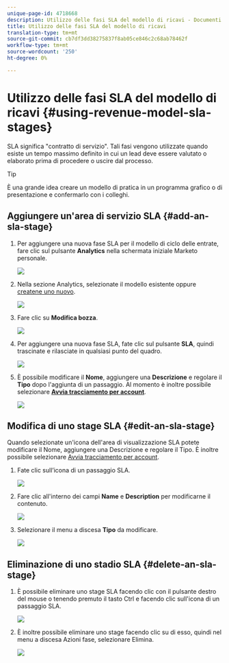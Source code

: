 ```yaml
---
unique-page-id: 4718668
description: Utilizzo delle fasi SLA del modello di ricavi - Documenti Marketo - Documentazione del prodotto
title: Utilizzo delle fasi SLA del modello di ricavi
translation-type: tm+mt
source-git-commit: cb7df3dd38275837f8ab05ce846c2c68ab78462f
workflow-type: tm+mt
source-wordcount: '250'
ht-degree: 0%

---
```



# Utilizzo delle fasi SLA del modello di ricavi {#using-revenue-model-sla-stages}

SLA significa &quot;contratto di servizio&quot;. Tali fasi vengono utilizzate quando esiste un tempo massimo definito in cui un lead deve essere valutato o elaborato prima di procedere o uscire dal processo.

>[!TIP]
>
>È una grande idea creare un modello di pratica in un programma grafico o di presentazione e confermarlo con i colleghi.

## Aggiungere un&#39;area di servizio SLA {#add-an-sla-stage}

1. Per aggiungere una nuova fase SLA per il modello di ciclo delle entrate, fare clic sul pulsante **Analytics** nella schermata iniziale Marketo personale.

   ![](assets/image2015-4-27-11-3a54-3a41.png)

1. Nella sezione Analytics, selezionate il modello esistente oppure [createne uno nuovo](/help/marketo/product-docs/reporting/revenue-cycle-analytics/revenue-cycle-models/create-a-new-revenue-model.md).

   ![](assets/image2015-4-27-15-3a6-3a30.png)

1. Fare clic su **Modifica bozza**.

   ![](assets/image2015-4-27-12-3a10-3a49.png)

1. Per aggiungere una nuova fase SLA, fate clic sul pulsante **SLA**, quindi trascinate e rilasciate in qualsiasi punto del quadro.

   ![](assets/image2015-4-27-15-3a32-3a10.png)

1. È possibile modificare il **Nome**, aggiungere una **Descrizione** e regolare il **Tipo** dopo l&#39;aggiunta di un passaggio. Al momento è inoltre possibile selezionare **[Avvia tracciamento per account](/help/marketo/product-docs/reporting/revenue-cycle-analytics/revenue-cycle-models/start-tracking-by-account-in-the-revenue-modeler.md)**.

   ![](assets/image2015-4-27-17-3a0-3a39.png)

## Modifica di uno stage SLA {#edit-an-sla-stage}

Quando selezionate un&#39;icona dell&#39;area di visualizzazione SLA potete modificare il Nome, aggiungere una Descrizione e regolare il Tipo. È inoltre possibile selezionare [Avvia tracciamento per account](/help/marketo/product-docs/reporting/revenue-cycle-analytics/revenue-cycle-models/start-tracking-by-account-in-the-revenue-modeler.md).

1. Fate clic sull’icona di un passaggio SLA.

   ![](assets/image2015-4-27-15-3a45-3a25.png)

1. Fare clic all&#39;interno dei campi **Name** e **Description** per modificarne il contenuto.

   ![](assets/image2015-4-27-15-3a48-3a37.png)

1. Selezionare il menu a discesa **Tipo** da modificare.

   ![](assets/image2015-4-27-15-3a51-3a27.png)

## Eliminazione di uno stadio SLA {#delete-an-sla-stage}

1. È possibile eliminare uno stage SLA facendo clic con il pulsante destro del mouse o tenendo premuto il tasto Ctrl e facendo clic sull&#39;icona di un passaggio SLA.

   ![](assets/image2015-4-27-16-3a2-3a47.png)

1. È inoltre possibile eliminare uno stage facendo clic su di esso, quindi nel menu a discesa Azioni fase, selezionare Elimina.

   ![](assets/image2015-4-27-17-3a20-3a41.png)
